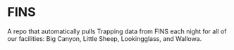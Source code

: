 # FINS

A repo that automatically pulls Trapping data from FINS each night for all of our facilities: Big Canyon, Little Sheep, Lookingglass, and Wallowa.